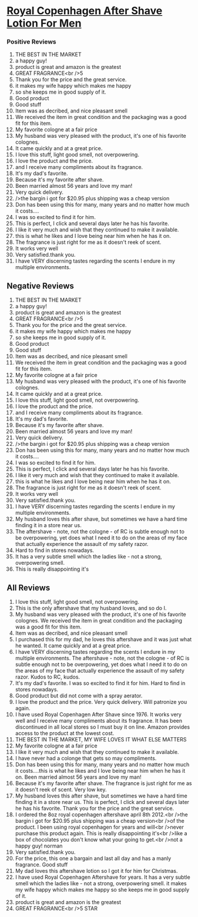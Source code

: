 # [Royal Copenhagen After Shave Lotion For Men](https://products.checkmycream.com/products/Royal-Copenhagen-After-Shave-Lotion-For-Men.html)

### Positive Reviews

<ol>
      <li>THE BEST IN THE MARKET</li>
      <li>a happy guy!</li>
      <li>product is great and amazon is the greatest</li>
      <li>GREAT FRAGRANCE&lt;br /&gt;5</li>
      <li>Thank you for the price and the great service.</li>
      <li>it makes my wife happy which makes me happy</li>
      <li>so she keeps me in good supply of it.</li>
      <li>Good product</li>
      <li>Good stuff</li>
      <li>Item was as decribed, and nice pleasant smell</li>
      <li>We received the item in great condition and the packaging was a good fit for this item.</li>
      <li>My favorite cologne at a fair price</li>
      <li>My husband was very pleased with the product, it&#x27;s one of his favorite colognes.</li>
      <li>It came quickly and at a great price.</li>
      <li>I love this stuff, light good smell, not overpowering.</li>
      <li>I love the product and the price.  </li>
      <li>and I receive many compliments about its fragrance.</li>
      <li>It&#x27;s my dad&#x27;s favorite.</li>
      <li>Because it&#x27;s my favorite after shave.</li>
      <li>Been married almost 56 years and love my man!</li>
      <li>Very quick delivery.  </li>
      <li>/&gt;the bargin i got for $20.95 plus shipping was a cheap version</li>
      <li>Don has been using this for many, many years and no matter how much it costs....</li>
      <li>I was so excited to find it for him.</li>
      <li>This is perfect, I click and several days later he has his favorite.  </li>
      <li>I like it very much and wish that they continued to make it available.</li>
      <li>this is what he likes and I love being near him when he has it on.  </li>
      <li>The fragrance is just right for me as it doesn&#x27;t reek of scent.</li>
      <li>It works very well</li>
      <li>Very satisfied.thank you.</li>
      <li>I have VERY discerning tastes regarding the scents I endure in my multiple environments.</li>
</ol>


<h2>Negative Reviews</h2>
<ol>
<li> THE BEST IN THE MARKET</li>
<li> a happy guy!</li>
<li> product is great and amazon is the greatest</li>
<li> GREAT FRAGRANCE&lt;br /&gt;5</li>
<li> Thank you for the price and the great service.</li>
<li> it makes my wife happy which makes me happy</li>
<li> so she keeps me in good supply of it.</li>
<li> Good product</li>
<li> Good stuff</li>
<li> Item was as decribed, and nice pleasant smell</li>
<li> We received the item in great condition and the packaging was a good fit for this item.</li>
<li> My favorite cologne at a fair price</li>
<li> My husband was very pleased with the product, it&#x27;s one of his favorite colognes.</li>
<li> It came quickly and at a great price.</li>
<li> I love this stuff, light good smell, not overpowering.</li>
<li> I love the product and the price.  </li>
<li> and I receive many compliments about its fragrance.</li>
<li> It&#x27;s my dad&#x27;s favorite.</li>
<li> Because it&#x27;s my favorite after shave.</li>
<li> Been married almost 56 years and love my man!</li>
<li> Very quick delivery.  </li>
<li> /&gt;the bargin i got for $20.95 plus shipping was a cheap version</li>
<li> Don has been using this for many, many years and no matter how much it costs....</li>
<li> I was so excited to find it for him.</li>
<li> This is perfect, I click and several days later he has his favorite.  </li>
<li> I like it very much and wish that they continued to make it available.</li>
<li> this is what he likes and I love being near him when he has it on.  </li>
<li> The fragrance is just right for me as it doesn&#x27;t reek of scent.</li>
<li> It works very well</li>
<li> Very satisfied.thank you.</li>
<li> I have VERY discerning tastes regarding the scents I endure in my multiple environments.</li>
<li> My husband loves this after shave, but sometimes we have a hard time finding it in a store near us.  </li>
<li> The aftershave - note, not the cologne - of RC is subtle enough not to be overpowering, yet does what I need it to do on the areas of my face that actually experience the assault of my safety razor.</li>
<li> Hard to find in stores nowadays.</li>
<li> It has a very subtle smell which the ladies like - not a strong, overpowering smell.  </li>
<li> This is really disappointing it&#x27;s</li>
</ol>

<h2>All Reviews</h2>

<ol>
    <li> I love this stuff, light good smell, not overpowering.</li>
    <li> This is the only aftershave that my husband loves, and so do I.</li>
    <li> My husband was very pleased with the product, it&#x27;s one of his favorite colognes. We received the item in great condition and the packaging was a good fit for this item.</li>
    <li> Item was as decribed, and nice pleasant smell</li>
    <li> I purchased this for my dad, he loves this aftershave and it was just what he wanted.  It came quickly and at a great price.</li>
    <li> I have VERY discerning tastes regarding the scents I endure in my multiple environments. The aftershave - note, not the cologne - of RC is subtle enough not to be overpowering, yet does what I need it to do on the areas of my face that actually experience the assault of my safety razor. Kudos to RC, kudos.</li>
    <li> It&#x27;s my dad&#x27;s favorite. I was so excited to find it for him. Hard to find in stores nowadays.</li>
    <li> Good product but did not come with a spray aerator.</li>
    <li> I love the product and the price.  Very quick delivery.  Will patronize   you again.</li>
    <li> I have used Royal Copenhagen After Shave since 1976. It works very well and I receive many compliments about its fragrance. It has been discontinued in all local stores so I must buy it on line. Amazon provides access to the product at the lowest cost.</li>
    <li> THE BEST IN THE MARKET, MY WIFE LOVES IT WHAT ELSE MATTERS</li>
    <li> My favorite cologne at a fair price</li>
    <li> I like it very much and wish that they continued to make it available.</li>
    <li> I have never had  a colonge that gets so may compliments.</li>
    <li> Don has been using this for many, many years and no matter how much it costs....this is what he likes and I love being near him when he has it on.  Been married almost 56 years and love my man!</li>
    <li> Because it&#x27;s my favorite after shave. The fragrance is just right for me as it doesn&#x27;t reek of scent. Very low key.</li>
    <li> My husband loves this after shave, but sometimes we have a hard time finding it in a store near us.  This is perfect, I click and several days later he has his favorite.  Thank you for the price and the great service.</li>
    <li> I ordered the 8oz royal copenhagen aftershave april 8th 2012.&lt;br /&gt;the bargin i got for $20.95 plus shipping was a cheap version&lt;br /&gt;of the product. I been using royal copenhagen for years and will&lt;br /&gt;never purchase this product again. This is really disappointing it&#x27;s&lt;br /&gt;like a box of chocolates you don&#x27;t know what your going to get.&lt;br /&gt;not a happy guy! norman</li>
    <li> Very satisfied.thank you.</li>
    <li> For the price, this one a bargain and last all day and has a manly fragrance. Good stuff</li>
    <li> My dad loves this aftershave lotion so I got it for him for Christmas.</li>
    <li> I have used Royal Copenhagen Aftershave for years.  It has a very subtle smell which the ladies like - not a strong, overpowering smell.  it makes my wife happy which makes me happy so she keeps me in good supply of it.</li>
    <li> product is great and amazon is the greatest</li>
    <li> GREAT FRAGRANCE&lt;br /&gt;5 STAR</li>
</ol>




